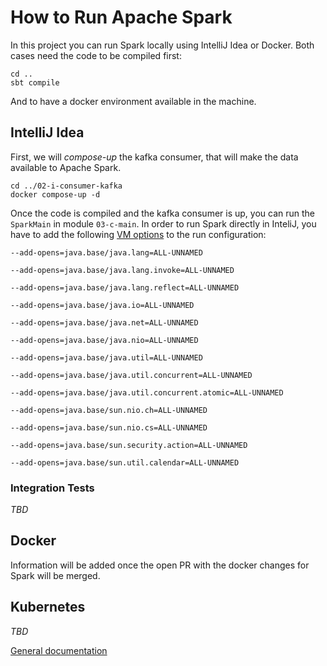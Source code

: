 # How to Run Apache Spark

In this project you can run Spark locally using IntelliJ Idea or Docker. Both cases need the code to be compiled first:

```shell
cd ..
sbt compile
```

And to have a docker environment available in the machine.

## IntelliJ Idea

First, we will _compose-up_ the kafka consumer, that will make the data available to Apache Spark.

```shell
cd ../02-i-consumer-kafka
docker compose-up -d
```

Once the code is compiled and the kafka consumer is up, you can run the `SparkMain` in module `03-c-main`. In order to 
run Spark directly in InteliJ, you have to add the following 
[VM options](https://www.360learntocode.com/2022/01/how-to-set-jvm-arguments-in-intellij.html)
to the run configuration:

```
--add-opens=java.base/java.lang=ALL-UNNAMED

--add-opens=java.base/java.lang.invoke=ALL-UNNAMED

--add-opens=java.base/java.lang.reflect=ALL-UNNAMED

--add-opens=java.base/java.io=ALL-UNNAMED

--add-opens=java.base/java.net=ALL-UNNAMED

--add-opens=java.base/java.nio=ALL-UNNAMED

--add-opens=java.base/java.util=ALL-UNNAMED

--add-opens=java.base/java.util.concurrent=ALL-UNNAMED

--add-opens=java.base/java.util.concurrent.atomic=ALL-UNNAMED

--add-opens=java.base/sun.nio.ch=ALL-UNNAMED

--add-opens=java.base/sun.nio.cs=ALL-UNNAMED

--add-opens=java.base/sun.security.action=ALL-UNNAMED

--add-opens=java.base/sun.util.calendar=ALL-UNNAMED

```
### Integration Tests

_TBD_

## Docker

Information will be added once the open PR with the docker changes for Spark will be merged.

## Kubernetes

_TBD_

[General documentation](https://spark.apache.org/docs/latest/running-on-kubernetes.html)

